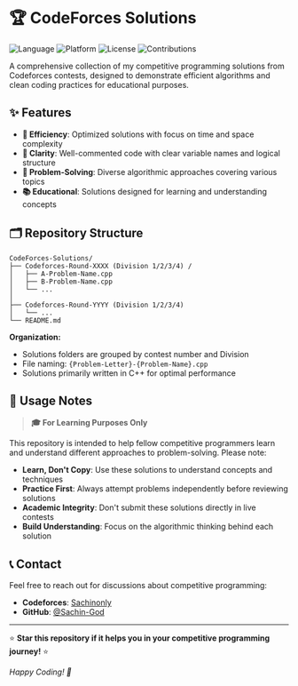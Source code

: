 # 🏆 CodeForces Solutions

![Language](https://img.shields.io/badge/Language-C++-blue.svg)
![Platform](https://img.shields.io/badge/Platform-Codeforces-red.svg)
![License](https://img.shields.io/badge/License-MIT-green.svg)
![Contributions](https://img.shields.io/badge/Contributions-Welcome-brightgreen.svg)

A comprehensive collection of my competitive programming solutions from Codeforces contests, designed to demonstrate efficient algorithms and clean coding practices for educational purposes.

## ✨ Features

- **🚀 Efficiency**: Optimized solutions with focus on time and space complexity
- **📝 Clarity**: Well-commented code with clear variable names and logical structure
- **🧠 Problem-Solving**: Diverse algorithmic approaches covering various topics
- **📚 Educational**: Solutions designed for learning and understanding concepts

## 🗂️ Repository Structure

```
CodeForces-Solutions/
├── Codeforces-Round-XXXX (Division 1/2/3/4) /
│   ├── A-Problem-Name.cpp
│   ├── B-Problem-Name.cpp
│   └── ...
│
├── Codeforces-Round-YYYY (Division 1/2/3/4)
│   └── ...
└── README.md
```

**Organization:**
- Solutions folders are grouped by contest number and Division
- File naming: `{Problem-Letter}-{Problem-Name}.cpp`
- Solutions primarily written in C++ for optimal performance

## 📖 Usage Notes

> **🎓 For Learning Purposes Only**

This repository is intended to help fellow competitive programmers learn and understand different approaches to problem-solving. Please note:

- **Learn, Don't Copy**: Use these solutions to understand concepts and techniques
- **Practice First**: Always attempt problems independently before reviewing solutions
- **Academic Integrity**: Don't submit these solutions directly in live contests
- **Build Understanding**: Focus on the algorithmic thinking behind each solution

## 📞 Contact

Feel free to reach out for discussions about competitive programming:

- **Codeforces**: [Sachinonly](https://codeforces.com/profile/sachinonly)
- **GitHub**: [@Sachin-God](https://github.com/Sachin-God)

---

⭐ **Star this repository if it helps you in your competitive programming journey!** ⭐

*Happy Coding! 🚀*
